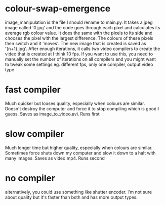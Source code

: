 # colour-swap-emergence

image_manipulation is the file I should rename to main.py. It takes a jpeg image called '0.jpg' and the code goes through each pixel and calculates its average rgb colour value. It does the same with the pixels to its side and chooses the pixel with the largest difference. The colours of these pixels then switch and it 'moves'. The new image that is created is saved as '{n+1}.jpg'. After enough iterations, it calls two video compilers to create the video that is created at I think 10 fps. If you want to use this, you need to manually set the number of iterations on all compilers and you might want to tweak some settings eg. different fps, only one compiler, output video type

# fast compiler
Much quicker but looses quality, especially when colours are similar.
Doesn't destroy the computer and force it to stop compiling which is good I guess.
Saves as image_to_video.avi.
Runs first

# slow compiler
Much longer time but higher quality, especially when colours are similar.
Sometimes force shuts down my computer and slow it down to a halt with many images.
Saves as video.mp4.
Runs second

# no compiler
alternatively, you could use something like shutter encoder. I'm not sure about quality but it's faster than both and has more output types. 

